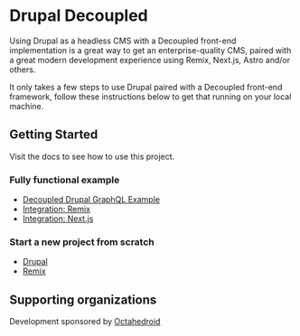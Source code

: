 # Drupal Decoupled

Using Drupal as a headless CMS with a Decoupled front-end implementation is a great way to get an enterprise-quality CMS, paired with a great modern development experience using Remix, Next.js, Astro and/or others.

It only takes a few steps to use Drupal paired with a Decoupled front-end framework, follow these instructions below to get that running on your local machine.

## Getting Started

Visit the docs to see how to use this project.

### Fully functional example 
- [Decoupled Drupal GraphQL Example](https://drupal-decoupled-docs.pages.dev/docs/examples/drupal-graphql)
- [Integration: Remix](https://drupal-decoupled-docs.pages.dev/docs/examples/remix-graphql)
- [Integration: Next.js](https://drupal-decoupled-docs.pages.dev/docs/examples/next-graphql)

### Start a new project from scratch
- [Drupal](https://drupal-decoupled-docs.pages.dev/docs/drupal/install)
- [Remix](https://drupal-decoupled-docs.pages.dev/docs/frontend-integrations/remix)

## Supporting organizations

Development sponsored by [Octahedroid](https://octahedroid.com/)
